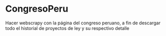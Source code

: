 # CongresoPeru
Hacer webscrapy con la página del congreso peruano, a fin de descargar todo el historial de proyectos de ley y su respectivo detalle
